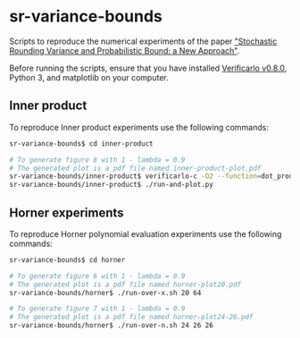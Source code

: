 # sr-variance-bounds

Scripts to reproduce the numerical experiments of the paper ["Stochastic
Rounding Variance and Probabilistic Bound: a New Approach"](https://hal.archives-ouvertes.fr/hal-03722888).

Before running the scripts, ensure that you have installed [Verificarlo v0.8.0](https://github.com/verificarlo/verificarlo/releases/tag/v0.8.0), Python 3, and matplotlib on your computer.

## Inner product

To reproduce Inner product experiments use the following commands:

```bash
sr-variance-bounds$ cd inner-product

# To generate figure 8 with 1 - lambda = 0.9
# The generated plot is a pdf file named inner-product-plot.pdf
sr-variance-bounds/inner-product$ verificarlo-c -O2 --function=dot_product_sr ./product.c -o product 
sr-variance-bounds/inner-product$ ./run-and-plot.py
```

## Horner experiments

To reproduce Horner polynomial evaluation experiments use the following commands:

```bash
sr-variance-bounds$ cd horner

# To generate figure 6 with 1 - lambda = 0.9
# The generated plot is a pdf file named horner-plot20.pdf
sr-variance-bounds/horner$ ./run-over-x.sh 20 64

# To generate figure 7 with 1 - lambda = 0.9
# The generated plot is a pdf file named horner-plot24-26.pdf
sr-variance-bounds/horner$ ./run-over-n.sh 24 26 26
```
